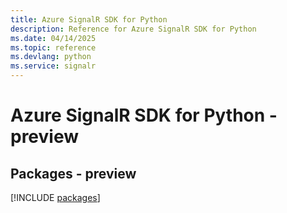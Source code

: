 ```yaml
---
title: Azure SignalR SDK for Python
description: Reference for Azure SignalR SDK for Python
ms.date: 04/14/2025
ms.topic: reference
ms.devlang: python
ms.service: signalr
---
```

# Azure SignalR SDK for Python - preview
## Packages - preview
[!INCLUDE [packages](signalr-index.md)]